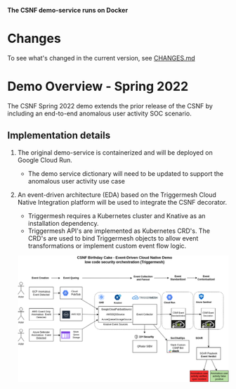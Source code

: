 **The CSNF demo-service runs on Docker**

# Changes

To see what's changed in the current version, see [CHANGES.md](https://github.com/onug/CSNF/blob/spring22/birthday-cake/CHANGES.md)

# Demo Overview - Spring 2022

The CSNF Spring 2022 demo extends the prior release of the CSNF by including an end-to-end anomalous user activity SOC scenario.

## Implementation details

1. The original demo-service is containerized and will be deployed on Google Cloud Run.

   - The demo service dictionary will need to be updated to support the anomalous user activity use case

2. An event-driven architecture (EDA) based on the Triggermesh Cloud Native Integration platform will be used to integrate the CSNF decorator.

   - Triggermesh requires a Kubernetes cluster and Knative as an installation dependency.
   - Triggermesh API's are implemented as Kubernetes CRD's. The CRD's are used to bind Triggermesh objects to allow event transformations or implement custom event flow logic.

   ![Birthday Cake Diagram](img/csnf-bday-Triggermesh.png)


